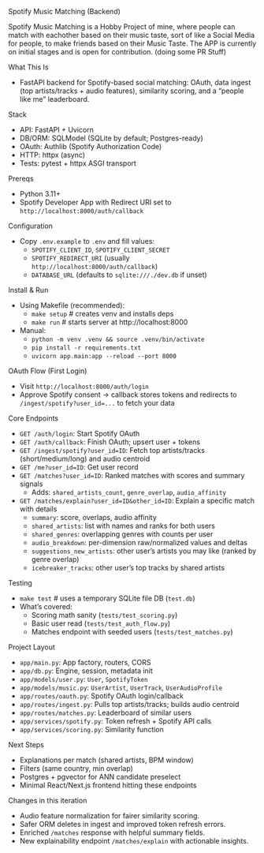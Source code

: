 Spotify Music Matching (Backend)

Spotify Music Matching is a Hobby Project of mine, where people can match with eachother based on their music taste, sort of like a Social Media for people, to make friends based on their Music Taste. The APP is currently on initial stages and is open for contribution. (doing some PR Stuff)

What This Is
- FastAPI backend for Spotify-based social matching: OAuth, data ingest (top artists/tracks + audio features), similarity scoring, and a “people like me” leaderboard.

Stack
- API: FastAPI + Uvicorn
- DB/ORM: SQLModel (SQLite by default; Postgres-ready)
- OAuth: Authlib (Spotify Authorization Code)
- HTTP: httpx (async)
- Tests: pytest + httpx ASGI transport

Prereqs
- Python 3.11+
- Spotify Developer App with Redirect URI set to `http://localhost:8000/auth/callback`

Configuration
- Copy `.env.example` to `.env` and fill values:
  - `SPOTIFY_CLIENT_ID`, `SPOTIFY_CLIENT_SECRET`
  - `SPOTIFY_REDIRECT_URI` (usually `http://localhost:8000/auth/callback`)
  - `DATABASE_URL` (defaults to `sqlite:///./dev.db` if unset)

Install & Run
- Using Makefile (recommended):
  - `make setup`          # creates venv and installs deps
  - `make run`            # starts server at http://localhost:8000
- Manual:
  - `python -m venv .venv && source .venv/bin/activate`
  - `pip install -r requirements.txt`
  - `uvicorn app.main:app --reload --port 8000`

OAuth Flow (First Login)
- Visit `http://localhost:8000/auth/login`
- Approve Spotify consent → callback stores tokens and redirects to `/ingest/spotify?user_id=...` to fetch your data

Core Endpoints
- `GET /auth/login`: Start Spotify OAuth
- `GET /auth/callback`: Finish OAuth; upsert user + tokens
- `GET /ingest/spotify?user_id=ID`: Fetch top artists/tracks (short/medium/long) and audio centroid
- `GET /me?user_id=ID`: Get user record
- `GET /matches?user_id=ID`: Ranked matches with scores and summary signals
  - Adds: `shared_artists_count`, `genre_overlap`, `audio_affinity`
- `GET /matches/explain?user_id=ID&other_id=ID`: Explain a specific match with details
  - `summary`: score, overlaps, audio affinity
  - `shared_artists`: list with names and ranks for both users
  - `shared_genres`: overlapping genres with counts per user
  - `audio_breakdown`: per-dimension raw/normalized values and deltas
  - `suggestions_new_artists`: other user’s artists you may like (ranked by genre overlap)
  - `icebreaker_tracks`: other user’s top tracks by shared artists

Testing
- `make test`  # uses a temporary SQLite file DB (`test.db`)
- What’s covered:
  - Scoring math sanity (`tests/test_scoring.py`)
  - Basic user read (`tests/test_auth_flow.py`)
  - Matches endpoint with seeded users (`tests/test_matches.py`)

Project Layout
- `app/main.py`: App factory, routers, CORS
- `app/db.py`: Engine, session, metadata init
- `app/models/user.py`: `User`, `SpotifyToken`
- `app/models/music.py`: `UserArtist`, `UserTrack`, `UserAudioProfile`
- `app/routes/oauth.py`: Spotify OAuth login/callback
- `app/routes/ingest.py`: Pulls top artists/tracks; builds audio centroid
- `app/routes/matches.py`: Leaderboard of similar users
- `app/services/spotify.py`: Token refresh + Spotify API calls
- `app/services/scoring.py`: Similarity function

Next Steps
- Explanations per match (shared artists, BPM window)
- Filters (same country, min overlap)
- Postgres + pgvector for ANN candidate preselect
- Minimal React/Next.js frontend hitting these endpoints

Changes in this iteration
- Audio feature normalization for fairer similarity scoring.
- Safer ORM deletes in ingest and improved token refresh errors.
- Enriched `/matches` response with helpful summary fields.
- New explainability endpoint `/matches/explain` with actionable insights.
